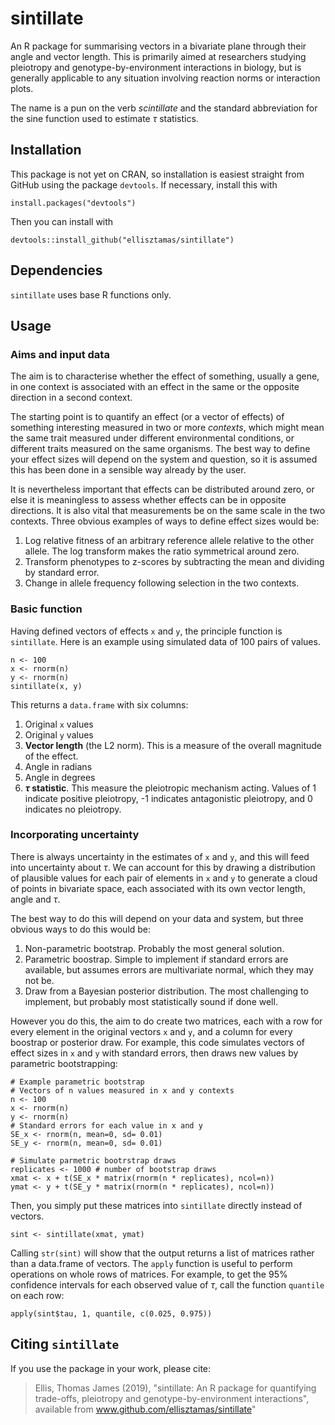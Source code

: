 # sintillate

An R package for summarising vectors in a bivariate plane through their angle and vector length. This is primarily aimed at researchers studying pleiotropy and genotype-by-environment interactions in biology, but is generally applicable to any situation involving reaction norms or interaction plots.

The name is a pun on the verb *scintillate* and the standard abbreviation for the sine function used to estimate $\tau$ statistics.

## Installation

This package is not yet on CRAN, so installation is easiest straight from GitHub using the package `devtools`. If necessary, install this with

```
install.packages("devtools")
```

Then you can install with

```
devtools::install_github("ellisztamas/sintillate")
```

## Dependencies

`sintillate` uses base R functions only.

## Usage

### Aims and input data

The aim is to characterise whether the effect of something, usually a gene, in one context is associated with an effect in the same or the opposite direction in a second context.

The starting point is to quantify an effect (or a vector of effects) of something interesting measured in two or more *contexts*, which might mean the same trait measured under different environmental conditions, or different traits measured on the same organisms. The best way to define your effect sizes will depend on the system and question, so it is assumed this has been done in a sensible way already by the user.

It is nevertheless important that effects can be distributed around zero, or else it is meaningless to assess whether effects can be in opposite directions. It is also vital that measurements be on the same scale in the two contexts. Three obvious examples of ways to define effect sizes would be:

1. Log relative fitness of an arbitrary reference allele relative to the other allele. The log transform makes the ratio symmetrical around zero.
2. Transform phenotypes to z-scores by subtracting the mean and dividing by standard error.
3. Change in allele frequency following selection in the two contexts.

### Basic function

Having defined vectors of effects `x` and `y`, the principle function is `sintillate`. Here is an example using simulated data of 100 pairs of values.

```
n <- 100
x <- rnorm(n)
y <- rnorm(n)
sintillate(x, y)
```

This returns a `data.frame` with six columns:

1. Original `x` values
2. Original `y` values
3. **Vector length** (the L2 norm). This is a measure of the overall magnitude of the effect.
4. Angle in radians
5. Angle in degrees
6. **$\tau$ statistic**. This measure the pleiotropic mechanism acting. Values of 1 indicate positive pleiotropy, -1 indicates antagonistic pleiotropy, and 0 indicates no pleiotropy.

### Incorporating uncertainty

There is always uncertainty in the estimates of `x` and `y`, and this will feed into uncertainty about $\tau$. We can account for this by drawing a distribution of plausible values for each pair of elements in `x` and `y` to generate a cloud of points in bivariate space, each associated with its own vector length, angle and $\tau$.

The best way to do this will depend on your data and system, but three obvious ways to do this would be:
1. Non-parametric bootstrap. Probably the most general solution.
2. Parametric boostrap. Simple to implement if standard errors are available, but assumes errors are multivariate normal, which they may not be.
3. Draw from a Bayesian posterior distribution. The most challenging to implement, but probably most statistically sound if done well.

However you do this, the aim to do create two matrices, each with a row for every element in the original vectors `x` and `y`, and a column for every boostrap or posterior draw. For example, this code simulates vectors of effect sizes in `x` and `y` with standard errors, then draws new values by parametric bootstrapping:

```
# Example parametric bootstrap
# Vectors of n values measured in x and y contexts
n <- 100
x <- rnorm(n)
y <- rnorm(n)
# Standard errors for each value in x and y
SE_x <- rnorm(n, mean=0, sd= 0.01)
SE_y <- rnorm(n, mean=0, sd= 0.01)

# Simulate parmetric bootrstrap draws
replicates <- 1000 # number of bootstrap draws
xmat <- x + t(SE_x * matrix(rnorm(n * replicates), ncol=n))
ymat <- y + t(SE_y * matrix(rnorm(n * replicates), ncol=n))
```

Then, you simply put these matrices into `sintillate` directly instead of vectors.

```
sint <- sintillate(xmat, ymat)
```

Calling `str(sint)` will show that the output returns a list of matrices rather than a data.frame of vectors. The `apply` function is useful to perform operations on whole rows of matrices. For example, to get the 95% confidence intervals for each observed value of $\tau$, call the function `quantile` on each row:

```
apply(sint$tau, 1, quantile, c(0.025, 0.975))
```

## Citing `sintillate`

If you use the package in your work, please cite:

> Ellis, Thomas James (2019), "sintillate: An R package for quantifying trade-offs, pleiotropy and genotype-by-environment interactions", available from www.github.com/ellisztamas/sintillate"
